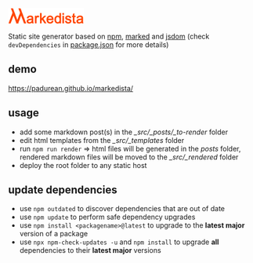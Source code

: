 <img src="images/markedista-logo.svg" height="32">

Static site generator based on [npm](https://www.npmjs.com/),
[marked](https://marked.js.org/#/README.md#README.md) and
[jsdom](https://github.com/jsdom/jsdom) (check `devDependencies` in [package.json](package.json)
for more details)

## demo

https://padurean.github.io/markedista/

## usage

- add some markdown post(s) in the *_src/_posts/_to-render* folder
- edit html templates from the *_src/_templates* folder
- run `npm run render` => html files will be generated in the *posts* folder, rendered markdown
files will be moved to the *_src/_rendered* folder
- deploy the root folder to any static host

## update dependencies

- use `npm outdated` to discover dependencies that are out of date
- use `npm update` to perform safe dependency upgrades
- use `npm install <packagename>@latest` to upgrade to the **latest major** version of a package
- use `npx npm-check-updates -u` and `npm install` to upgrade **all** dependencies to their **latest major** versions
